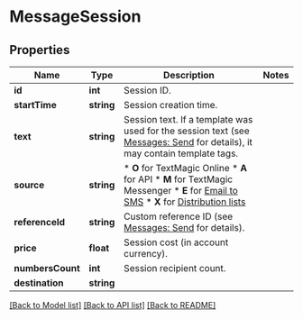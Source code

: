 # MessageSession

## Properties
Name | Type | Description | Notes
------------ | ------------- | ------------- | -------------
**id** | **int** | Session ID. | 
**startTime** | **string** | Session creation time. | 
**text** | **string** | Session text. If a template was used for the session text (see [Messages: Send](http://docs.textmagictesting.com/tag#Outbound-Messages) for details), it may contain template tags. | 
**source** | **string** | *   **O** for TextMagic Online *   **A** for API *   **M** for TextMagic Messenger *   **E** for [Email to SMS](http://docs.textmagictesting.com/tag#Send-Email-to-SMS) *   **X** for [Distribution lists](http://docs.textmagictesting.com/tag#Distribution-Lists) | 
**referenceId** | **string** | Custom reference ID (see [Messages: Send](http://docs.textmagictesting.com/tag#Send-Email-to-SMS) for details). | 
**price** | **float** | Session cost (in account currency). | 
**numbersCount** | **int** | Session recipient count. | 
**destination** | **string** |  | 

[[Back to Model list]](../README.md#documentation-for-models) [[Back to API list]](../README.md#documentation-for-api-endpoints) [[Back to README]](../README.md)


